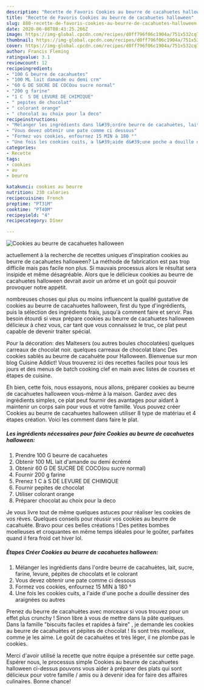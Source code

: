 ```yaml
---
description: "Recette de Favoris Cookies au beurre de cacahuetes halloween"
title: "Recette de Favoris Cookies au beurre de cacahuetes halloween"
slug: 880-recette-de-favoris-cookies-au-beurre-de-cacahuetes-halloween
date: 2020-06-08T08:43:25.266Z
image: https://img-global.cpcdn.com/recipes/d0ff796f06c1904a/751x532cq70/cookies-au-beurre-de-cacahuetes-halloween-photo-principale-de-la-recette.jpg
thumbnail: https://img-global.cpcdn.com/recipes/d0ff796f06c1904a/751x532cq70/cookies-au-beurre-de-cacahuetes-halloween-photo-principale-de-la-recette.jpg
cover: https://img-global.cpcdn.com/recipes/d0ff796f06c1904a/751x532cq70/cookies-au-beurre-de-cacahuetes-halloween-photo-principale-de-la-recette.jpg
author: Francis Fleming
ratingvalue: 3.1
reviewcount: 12
recipeingredient:
- "100 G beurre de cacahuetes"
- "100 ML lait damande ou demi crm"
- "60 G DE SUCRE DE COCOou sucre normal"
- "200 g farine"
- "1 C  S DE LEVURE DE CHIMIQUE"
- " pepites de chocolat"
- " colorant orange"
- " chocolat au choix pour la deco"
recipeinstructions:
- "Mélanger les ingrédients dans l&#39;ordre beurre de cacahuètes, lait, sucre, farine, levure, pépites de chocolats et le colorant"
- "Vous devez obtenir une pate comme ci dessous"
- "Formez vos cookies, enfournez 15 MIN à 180 °"
- "Une fois les cookies cuits, a l&#39;aide d&#39;une poche a douille dessiner des araignées ou autres"
categories:
- Recette
tags:
- cookies
- au
- beurre

katakunci: cookies au beurre 
nutrition: 230 calories
recipecuisine: French
preptime: "PT31M"
cooktime: "PT40M"
recipeyield: "4"
recipecategory: Dîner

---
```



![Cookies au beurre de cacahuetes halloween](https://img-global.cpcdn.com/recipes/d0ff796f06c1904a/751x532cq70/cookies-au-beurre-de-cacahuetes-halloween-photo-principale-de-la-recette.jpg)

actuellement à la recherche de recettes uniques d'inspiration cookies au beurre de cacahuetes halloween? La méthode de fabrication est pas trop difficile mais pas facile non plus. Si mauvais processus alors le résultat sera insipide et même désagréable. Alors que le délicieux cookies au beurre de cacahuetes halloween devrait avoir un arôme et un goût qui pouvoir provoquer notre appétit.

nombreuses choses qui plus ou moins influencent la qualité gustative de cookies au beurre de cacahuetes halloween, first du type d'ingrédients, puis la sélection des ingrédients frais, jusqu'à comment faire et servir. Pas besoin étourdi si veux prépare cookies au beurre de cacahuetes halloween délicieux à chez vous, car tant que vous connaissez le truc, ce plat peut capable de devenir traiter spécial.

Pour la décoration: des Maltesers (ou autres boules chocolatées) quelques carreaux de chocolat noir. quelques carreaux de chocolat blanc Des cookies sablés au beurre de cacahuète pour Halloween. Bienvenue sur mon blog Cuisine Addict! Vous trouverez ici des recettes faciles pour tous les jours et des menus de batch cooking clef en main avec listes de courses et étapes de cuisine.


Eh bien, cette fois, nous essayons, nous allons, préparer cookies au beurre de cacahuetes halloween vous-même à la maison. Gardez avec des ingrédients simples, ce plat peut fournir des avantages pour aidant à maintenir un corps sain pour vous et votre famille. Vous pouvez créer Cookies au beurre de cacahuetes halloween utiliser 8 type de matériau et 4 étapes création. Voici les comment dans faire le plat.

<!--inarticleads1-->

##### Les ingrédients nécessaires pour faire Cookies au beurre de cacahuetes halloween:

1. Prendre 100 G beurre de cacahuetes
1. Obtenir 100 ML lait d&#39;amande ou demi écrémé
1. Obtenir 60 G DE SUCRE DE COCO(ou sucre normal)
1. Fournir 200 g farine
1. Prenez 1 C à S DE LEVURE DE CHIMIQUE
1. Fournir  pepites de chocolat
1. Utiliser  colorant orange
1. Préparer  chocolat au choix pour la deco


Je vous livre tout de même quelques astuces pour réaliser les cookies de vos rêves. Quelques conseils pour réussir vos cookies au beurre de cacahuète. Bravo pour ces belles créations ! Des petites bombes moelleuses et croquantes en même temps idéales pour le goûter, parfaites quand il fera froid cet hiver lol. 

<!--inarticleads2-->

##### Étapes Créer Cookies au beurre de cacahuetes halloween:

1. Mélanger les ingrédients dans l&#39;ordre beurre de cacahuètes, lait, sucre, farine, levure, pépites de chocolats et le colorant
1. Vous devez obtenir une pate comme ci dessous
1. Formez vos cookies, enfournez 15 MIN à 180 °
1. Une fois les cookies cuits, a l&#39;aide d&#39;une poche a douille dessiner des araignées ou autres


Prenez du beurre de cacahuètes avec morceaux si vous trouvez pour un effet plus crunchy ! Sinon libre à vous de mettre dans la pâte quelques. Dans la famille &#34;biscuits faciles et rapides à faire&#34; , je demande les cookies au beurre de cacahuètes et pépites de chocolat ! Ils sont très moelleux, comme je les aime. Le goût de cacahuètes et très léger, il ne plombe pas le cookies. 


Merci d'avoir utilisé la recette que notre équipe a présentée sur cette page. Espérer nous, le processus simple Cookies au beurre de cacahuetes halloween ci-dessus pouvons vous aider à préparer des plats qui sont délicieux pour votre famille / amis ou à devenir idea for faire des affaires culinaires. Bonne chance!
